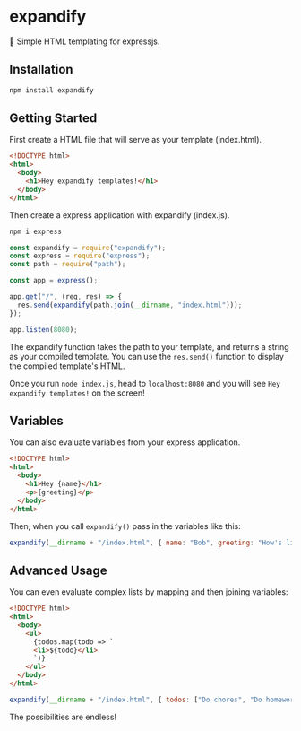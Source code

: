 # expandify

🚀 Simple HTML templating for expressjs.

## Installation

```sh
npm install expandify
```

## Getting Started

First create a HTML file that will serve as your template (index.html).

```html
<!DOCTYPE html>
<html>
  <body>
    <h1>Hey expandify templates!</h1>
  </body>
</html>
```

Then create a express application with expandify (index.js).

```sh
npm i express
```

```js
const expandify = require("expandify");
const express = require("express");
const path = require("path");

const app = express();

app.get("/", (req, res) => {
  res.send(expandify(path.join(__dirname, "index.html")));
});

app.listen(8080);
```

The expandify function takes the path to your template, and returns a string as your compiled template. You can use the ```res.send()``` function to display the compiled template's HTML.

Once you run ```node index.js```, head to `localhost:8080` and you will see `Hey expandify templates!` on the screen!

## Variables

You can also evaluate variables from your express application.

```html
<!DOCTYPE html>
<html>
  <body>
    <h1>Hey {name}</h1>
    <p>{greeting}</p>
  </body>
</html>
```

Then, when you call `expandify()` pass in the variables like this:

```js
expandify(__dirname + "/index.html", { name: "Bob", greeting: "How's life!" });
```

## Advanced Usage

You can even evaluate complex lists by mapping and then joining variables:

```html
<!DOCTYPE html>
<html>
  <body>
    <ul>
      {todos.map(todo => `
      <li>${todo}</li>
      `)}
    </ul>
  </body>
</html>
```

```js
expandify(__dirname + "/index.html", { todos: ["Do chores", "Do homework"] });
```

The possibilities are endless!
